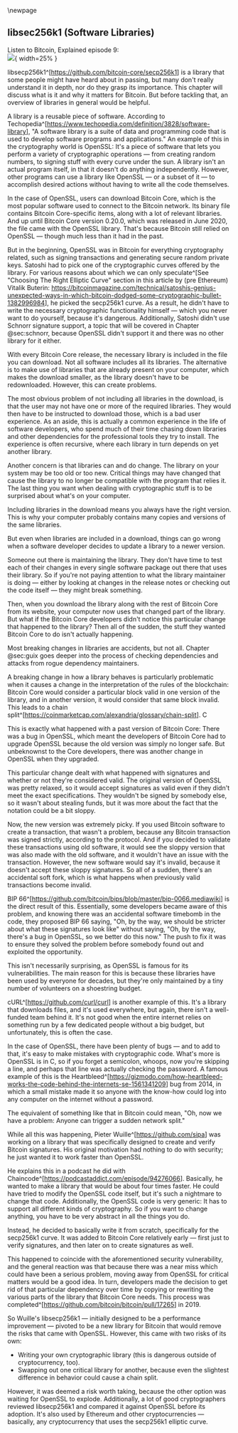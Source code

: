 \newpage
## libsec256k1 (Software Libraries)

Listen to Bitcoin, Explained episode 9:\
![](qr/09.png){ width=25% }

libsecp256k1^[<https://github.com/bitcoin-core/secp256k1>] is a library that some people might have heard about in passing, but many don't really understand it in depth, nor do they grasp its importance. This chapter will discuss what is it and why it matters for Bitcoin. But before tackling that, an overview of libraries in general would be helpful.

A library is a reusable piece of software. According to Techopedia^[<https://www.techopedia.com/definition/3828/software-library>], "A software library is a suite of data and programming code that is used to develop software programs and applications." An example of this in the cryptography world is OpenSSL: It's a piece of software that lets you perform a variety of cryptographic operations — from creating random numbers, to signing stuff with every curve under the sun. A library isn't an actual program itself, in that it doesn't do anything independently. However, other programs can use a library like OpenSSL — or a subset of it — to accomplish desired actions without having to write all the code themselves.

In the case of OpenSSL, users can download Bitcoin Core, which is the most popular software used to connect to the Bitcoin network. Its binary file contains Bitcoin Core-specific items, along with a lot of relevant libraries. And up until Bitcoin Core version 0.20.0, which was released in June 2020, the file came with the OpenSSL library. That's because Bitcoin still relied on OpenSSL — though much less than it had in the past.

But in the beginning, OpenSSL was in Bitcoin for everything cryptography related, such as signing transactions and generating secure random private keys. Satoshi had to pick one of the cryptographic curves offered by the library. For various reasons about which we can only speculate^[See "Choosing The Right Elliptic Curve" section in this article by (pre Ethereum) Vitalik Buterin: <https://bitcoinmagazine.com/technical/satoshis-genius-unexpected-ways-in-which-bitcoin-dodged-some-cryptographic-bullet-1382996984>], he picked the secp256k1 curve. As a result, he didn't have to write the necessary cryptographic functionality himself — which you never want to do yourself, because it's dangerous. Additionally, Satoshi didn't use Schnorr signature support, a topic that will be covered in Chapter @sec:schnorr, because OpenSSL didn't support it and there was no other library for it either.

With every Bitcoin Core release, the necessary library is included in the file you can download. Not all software includes all its libraries. The alternative is to make use of libraries that are already present on your computer, which makes the download smaller, as the library doesn't have to be redownloaded. However, this can create problems.

The most obvious problem of not including all libraries in the download, is that the user may not have one or more of the required libraries. They would then have to be instructed to download those, which is a bad user experience. As an aside, this is actually a common experience in the life of software developers, who spend much of their time chasing down libraries and other dependencies for the professional tools they try to install. The experience is often recursive, where each library in turn depends on yet another library.

Another concern is that libraries can and do change. The library on your system may be too old or too new. Critical things may have changed that cause the library to no longer be compatible with the program that relies it. The last thing you want when dealing with cryptographic stuff is to be surprised about what's on your computer.

Including libraries in the download means you always have the right version. This is why your computer probably contains many copies and versions of the same libraries.

But even when libraries are included in a download, things can go wrong when a software developer decides to update a library to a newer version.

Someone out there is maintaining the library. They don't have time to test each of their changes in every single software package out there that uses their library. So if you're not paying attention to what the library maintainer is doing — either by looking at changes in the release notes or checking out the code itself — they might break something.

Then, when you download the library along with the rest of Bitcoin Core from its website, your computer now uses that changed part of the library. But what if the Bitcoin Core developers didn't notice this particular change that happened to the library? Then all of the sudden, the stuff they wanted Bitcoin Core to do isn't actually happening.

Most breaking changes in libraries are accidents, but not all. Chapter @sec:guix goes deeper into the process of checking dependencies and attacks from rogue dependency maintainers.

A breaking change in how a library behaves is particularly problematic when it causes a change in the interpretation of the rules of the blockchain: Bitcoin Core would consider a particular block valid in one version of the library, and in another version, it would consider that same block invalid. This leads to a chain split^[<https://coinmarketcap.com/alexandria/glossary/chain-split>]. C

This is exactly what happened with a past version of Bitcoin Core: There was a bug in OpenSSL, which meant the developers of Bitcoin Core had to upgrade OpenSSL because the old version was simply no longer safe. But unbeknownst to the Core developers, there was another change in OpenSSL when they upgraded.

This particular change dealt with what happened with signatures and whether or not they're considered valid. The original version of OpenSSL was pretty relaxed, so it would accept signatures as valid even if they didn't meet the exact specifications. They wouldn't be signed by somebody else, so it wasn't about stealing funds, but it was more about the fact that the notation could be a bit sloppy.

Now, the new version was extremely picky. If you used Bitcoin software to create a transaction, that wasn't a problem, because any Bitcoin transaction was signed strictly, according to the protocol. And if you decided to validate these transactions using old software, it would see the sloppy version that was also made with the old software, and it wouldn't have an issue with the transaction. However, the new software would say it's invalid, because it doesn't accept these sloppy signatures. So all of a sudden, there's an accidental soft fork, which is what happens when previously valid transactions become invalid.

BIP 66^[<https://github.com/bitcoin/bips/blob/master/bip-0066.mediawiki>] is the direct result of this. Essentially, some developers became aware of this problem, and knowing there was an accidental software timebomb in the code, they proposed BIP 66 saying, "Oh, by the way, we should be stricter about what these signatures look like" without saying, "Oh, by the way, there's a bug in OpenSSL, so we better do this now." The push to fix it was to ensure they solved the problem before somebody found out and exploited the opportunity.

This isn't necessarily surprising, as OpenSSL is famous for its vulnerabilities. The main reason for this is because these libraries have been used by everyone for decades, but they're only maintained by a tiny number of volunteers on a shoestring budget.

cURL^[<https://github.com/curl/curl>] is another example of this. It's a library that downloads files, and it's used everywhere, but again, there isn't a well-funded team behind it. It's not good when the entire internet relies on something run by a few dedicated people without a big budget, but unfortunately, this is often the case.

In the case of OpenSSL, there have been plenty of bugs — and to add to that, it's easy to make mistakes with cryptographic code. What's more is OpenSSL is in C, so if you forget a semicolon, whoops, now you're skipping a line, and perhaps that line was actually checking the password. A famous example of this is the Heartbleed^[<https://gizmodo.com/how-heartbleed-works-the-code-behind-the-internets-se-1561341209>] bug from 2014, in which a small mistake made it so anyone with the know-how could log into any computer on the internet without a password.

The equivalent of something like that in Bitcoin could mean, "Oh, now we have a problem: Anyone can trigger a sudden network split."

While all this was happening, Pieter Wuille^[<https://github.com/sipa>] was working on a library that was specifically designed to create and verify Bitcoin signatures. His original motivation had nothing to do with security; he just wanted it to work faster than OpenSSL.

He explains this in a podcast he did with Chaincode^[<https://podcastaddict.com/episode/94276066>]. Basically, he wanted to make a library that would be about four times faster. He could have tried to modify the OpenSSL code itself, but it's such a nightmare to change that code. Additionally, the OpenSSL code is very generic: It has to support all different kinds of cryptography. So if you want to change anything, you have to be very abstract in all the things you do.

Instead, he decided to basically write it from scratch, specifically for the secp256k1 curve. It was added to Bitcoin Core relatively early — first just to verify signatures, and then later on to create signatures as well.

This happened to coincide with the aforementioned security vulnerability, and the general reaction was that because there was a near miss which could have been a serious problem, moving away from OpenSSL for critical matters would be a good idea. In turn, developers made the decision to get rid of that particular dependency over time by copying or rewriting the various parts of the library that Bitcoin Core needs. This process was completed^[<https://github.com/bitcoin/bitcoin/pull/17265>] in 2019.

So Wuille's libsecp256k1 — initially designed to be a performance improvement — pivoted to be a new library for Bitcoin that would remove the risks that came with OpenSSL. However, this came with two risks of its own:
 - Writing your own cryptographic library (this is dangerous outside of cryptocurrency, too).
 - Swapping out one critical library for another, because even the slightest difference in behavior could cause a chain split.

However, it was deemed a risk worth taking, because the other option was waiting for OpenSSL to explode. Additionally, a lot of good cryptographers reviewed libsecp256k1 and compared it against OpenSSL before its adoption. It's also used by Ethereum and other cryptocurrencies — basically, any cryptocurrency that uses the secp256k1 elliptic curve.
